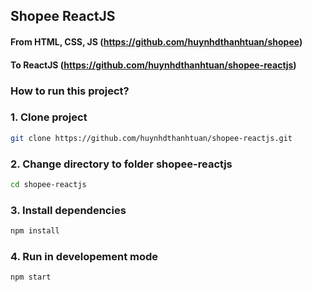 ## Shopee ReactJS

#### From HTML, CSS, JS (https://github.com/huynhdthanhtuan/shopee)

#### To ReactJS (https://github.com/huynhdthanhtuan/shopee-reactjs)

### How to run this project?

### 1. Clone project

```bash
git clone https://github.com/huynhdthanhtuan/shopee-reactjs.git
```

### 2. Change directory to folder shopee-reactjs

```bash
cd shopee-reactjs
```

### 3. Install dependencies

```bash
npm install
```

### 4. Run in developement mode

```bash
npm start
```
